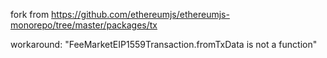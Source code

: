 fork from https://github.com/ethereumjs/ethereumjs-monorepo/tree/master/packages/tx

workaround: "FeeMarketEIP1559Transaction.fromTxData is not a function"